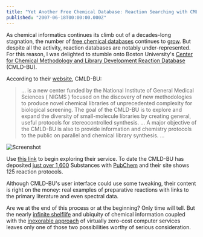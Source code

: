 ```yaml
---
title: "Yet Another Free Chemical Database: Reaction Searching with CMLD-BU"
published: "2007-06-18T00:00:00.000Z"
---
```


</a>As chemical informatics continues its climb out of a decades-long stagnation, the number of [free chemical databases](/articles/2007/01/24/thirty-two-free-chemistry-databases) continues to [grow](/articles/2007/05/07/free-chemistry-databases-on-the-web-creating-a-comprehensive-guide). But despite all the activity, reaction databases are notably under-represented. For this reason, I was delighted to stumble onto Boston University's [Center for Chemical Methodology and Library Development Reaction Database](http://cmld.bu.edu/) (CMLD-BU).

According to their [website](http://cmld.bu.edu/overview/index.html), CMLD-BU:

> ... is a new center funded by the National Institute of General Medical Sciences ( NIGMS ) focused on the discovery of new methodologies to produce novel chemical libraries of unprecedented complexity for biological screening. The goal of the CMLD-BU is to explore and expand the diversity of small-molecule libraries by creating general, useful protocols for stereocontrolled synthesis. ... A major objective of the CMLD-BU is also to provide information and chemistry protocols to the public on parallel and chemical library synthesis. ...

![Screenshot](/images/posts/20070618/screenshot_small.png "Screenshot")

Use [this link](http://cmldprotocols.bu.edu/cmld/ViewPublicReactionList.jsp) to begin exploring their service. To date the CMLD-BU has deposited [just over 1,600](http://www.ncbi.nlm.nih.gov/sites/entrez?term=%22CMLD-BU%22%5Bsourcename%5D&cmd=search&db=pcsubstance) Substances with [PubChem](http://pubchem.ncbi.nlm.nih.gov/) and their site shows 125 reaction protocols.

Although CMLD-BU's user interface could use some tweaking, their content is right on the money: real examples of preparative reactions with links to the primary literature and even spectral data.

Are we at the end of this process or at the beginning? Only time will tell. But the nearly [infinite shelflife](/articles/2006/09/03/peculiarities-of-chemical-information) and ubiquity of chemical information coupled with the [inexorable approach](http://www.amazon.com/gp/browse.html?node=16427261) of virtually zero-cost computer services leaves only one of those two possibilities worthy of serious consideration.
